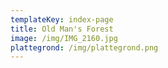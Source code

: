 ```yaml
---
templateKey: index-page
title: Old Man's Forest
image: /img/IMG_2160.jpg
plattegrond: /img/plattegrond.png
---
```

